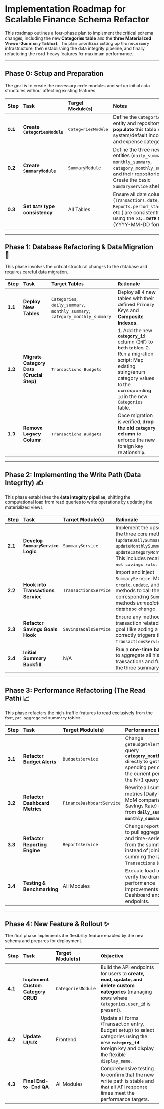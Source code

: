 # Implementation Roadmap for Scalable Finance Schema Refactor

This roadmap outlines a four-phase plan to implement the critical schema changes, including the new **Categories table** and the **three Materialized Views (Summary Tables)**. The plan prioritizes setting up the necessary infrastructure, then establishing the data integrity pipeline, and finally refactoring the read-heavy features for maximum performance.

---

## Phase 0: Setup and Preparation

The goal is to create the necessary code modules and set up initial data structures without affecting existing features.

| Step    | Task                            | Target Module(s)   | Notes                                                                                                                                                           |
| :------ | :------------------------------ | :----------------- | :-------------------------------------------------------------------------------------------------------------------------------------------------------------- |
| **0.1** | **Create `CategoriesModule`**   | `CategoriesModule` | Define the `Categories` entity and repository. **Pre-populate** this table with all system/default income and expense categories.                               |
| **0.2** | **Create `SummaryModule`**      | `SummaryModule`    | Define the three new entities (`daily_summary`, `monthly_summary`, `category_monthly_summary`) and their repositories. Create the basic `SummaryService` shell. |
| **0.3** | **Set `DATE` type consistency** | All Tables         | Ensure all date columns (`Transactions.date`, `Reports.period_start`, etc.) are consistently using the SQL **`DATE`** type (YYYY-MM-DD format).                 |

---

## Phase 1: Database Refactoring & Data Migration 💾

This phase involves the critical structural changes to the database and requires careful data migration.

| Step    | Task                                     | Target Tables                                                                | Rationale                                                                                                                                                                                    |
| :------ | :--------------------------------------- | :--------------------------------------------------------------------------- | :------------------------------------------------------------------------------------------------------------------------------------------------------------------------------------------- |
| **1.1** | **Deploy New Tables**                    | `Categories`, `daily_summary`, `monthly_summary`, `category_monthly_summary` | Deploy all 4 new tables with their defined Primary Keys and **Composite Indexes**.                                                                                                           |
| **1.2** | **Migrate Category Data (Crucial Step)** | `Transactions`, `Budgets`                                                    | 1. Add the new **`category_id`** column (`INT`) to both tables. 2. Run a migration script: Map existing string/enum category values to the corresponding `id` in the new `Categories` table. |
| **1.3** | **Remove Legacy Column**                 | `Transactions`, `Budgets`                                                    | Once migration is verified, **drop the old `category` column** to enforce the new foreign key relationship.                                                                                  |

---

## Phase 2: Implementing the Write Path (Data Integrity) ✍️

This phase establishes the **data integrity pipeline**, shifting the computational load from read queries to write operations by updating the materialized views.

| Step    | Task                               | Target Module(s)      | Rationale                                                                                                                                                                                 |
| :------ | :--------------------------------- | :-------------------- | :---------------------------------------------------------------------------------------------------------------------------------------------------------------------------------------- |
| **2.1** | **Develop `SummaryService` Logic** | `SummaryService`      | Implement the upsert logic for the three core methods (`updateDailySummary`, `updateMonthlySummary`, `updateCategoryMonthlySummary`). This includes recalculating the `net_savings_rate`. |
| **2.2** | **Hook into Transactions Service** | `TransactionsService` | Import and inject `SummaryService`. Modify the `create`, `update`, and `delete` methods to call the corresponding `SummaryService` methods _immediately after_ the database change.       |
| **2.3** | **Refactor Savings Goals Hook**    | `SavingsGoalsService` | Ensure any method that alters a transaction related to a savings goal (like adding a contribution) correctly triggers the `TransactionsService` hook.                                     |
| **2.4** | **Initial Summary Backfill**       | N/A                   | Run a **one-time backfill script** to aggregate all historical transactions and fully populate the three summary tables.                                                                  |

---

## Phase 3: Performance Refactoring (The Read Path) 📈

This phase refactors the high-traffic features to read exclusively from the fast, pre-aggregated summary tables.

| Step    | Task                           | Target Module(s)          | Performance Benefit                                                                                                                                                   |
| :------ | :----------------------------- | :------------------------ | :-------------------------------------------------------------------------------------------------------------------------------------------------------------------- |
| **3.1** | **Refactor Budget Alerts**     | `BudgetsService`          | Change `getBudgetAlerts()` to query **`category_monthly_summary`** directly to get total spending per category for the current period (solves the N+1 query problem). |
| **3.2** | **Refactor Dashboard Metrics** | `FinanceDashboardService` | Rewrite all summary metrics (Daily totals, MoM comparison, Net Savings Rate) to read from **`daily_summary` and `monthly_summary`**.                                  |
| **3.3** | **Refactor Reporting Engine**  | `ReportsService`          | Change report generation to pull aggregated figures and time-series data from the summary tables instead of joining and summing the large `Transactions` table.       |
| **3.4** | **Testing & Benchmarking**     | All Modules               | Execute load tests to verify the dramatic performance improvements on Dashboard and Report endpoints.                                                                 |

---

## Phase 4: New Feature & Rollout ✨

The final phase implements the flexibility feature enabled by the new schema and prepares for deployment.

| Step    | Task                               | Target Module(s)   | Objective                                                                                                                                                    |
| :------ | :--------------------------------- | :----------------- | :----------------------------------------------------------------------------------------------------------------------------------------------------------- |
| **4.1** | **Implement Custom Category CRUD** | `CategoriesModule` | Build the API endpoints for users to **create, read, update, and delete custom categories** (managing rows where `Categories.user_id` is present).           |
| **4.2** | **Update UI/UX**                   | Frontend           | Update all forms (Transaction entry, Budget setup) to select categories using the new **`category_id`** foreign key and display the flexible `display_name`. |
| **4.3** | **Final End-to-End QA**            | All Modules        | Comprehensive testing to confirm that the new write path is stable and that all API response times meet the performance targets.                             |
